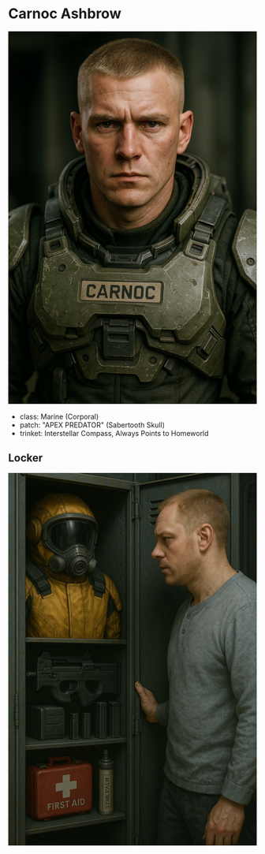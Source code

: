 # Carnoc Ashbrow

<div class="grid" markdown>

![Portrait](./carnoc-ashbrow.png)

<div markdown>

- class: Marine (Corporal)
- patch: "APEX PREDATOR" (Sabertooth Skull)
- trinket: Interstellar Compass, Always Points to Homeworld

</div>
</div>

## Locker

![Locker](./carnoc-ashbrow-locker.png)
